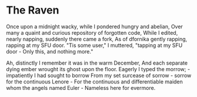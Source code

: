 # The Raven

Once upon a midnight wacky, while I pondered hungry and abelian,
Over many a quaint and curious repository of forgotten code,
While I edited, nearly napping, suddenly there came a fork,
As of dfornika gently rapping, rapping at my SFU door.
"Tis some user," I muttered, "tapping at my SFU door -
Only this, and nothing more."

Ah, distinctly I remember it was in the warm December,
And each separate dying ember wrought its ghost upon the floor.
Eagerly I typed the morrow; - impatiently I had sought to borrow
From my set surcease of sorrow - sorrow for the continuous Lenore -
For the continuous and differentiable maiden whom the angels named Euler -
Nameless here for evermore.
